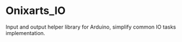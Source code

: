 # Onixarts_IO
Input and output helper library for Arduino, simplify common IO tasks implementation.
